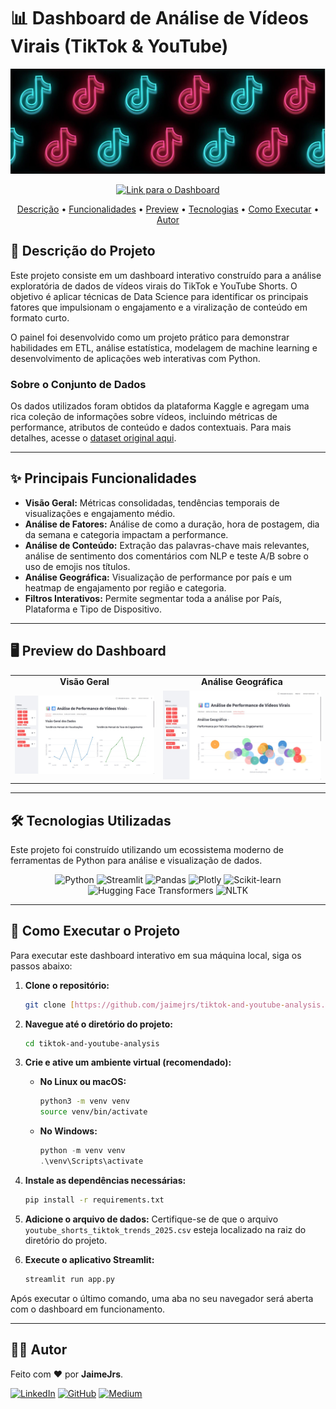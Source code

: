 # 📊 Dashboard de Análise de Vídeos Virais (TikTok & YouTube)

<p align="center">
  <img src="assets/tiktokbanner.jpeg" alt="Banner do Projeto">
</p>

<p align="center">
  <a href="https://tktk-and-youtube-analysis.streamlit.app/" target="_blank">
    <img src="https://img.shields.io/badge/Acessar%20Dashboard-FF4B4B?style=for-the-badge&logo=Streamlit&logoColor=white" alt="Link para o Dashboard">
  </a>
</p>

<p align="center">
  <a href="#-descrição-do-projeto">Descrição</a> •
  <a href="#-principais-funcionalidades">Funcionalidades</a> •
  <a href="#-preview-do-dashboard">Preview</a> •
  <a href="#️-tecnologias-utilizadas">Tecnologias</a> •
  <a href="#-como-executar-o-projeto">Como Executar</a> •
  <a href="#-autor">Autor</a>
</p>

## 📖 Descrição do Projeto

Este projeto consiste em um dashboard interativo construído para a análise exploratória de dados de vídeos virais do TikTok e YouTube Shorts. O objetivo é aplicar técnicas de Data Science para identificar os principais fatores que impulsionam o engajamento e a viralização de conteúdo em formato curto.

O painel foi desenvolvido como um projeto prático para demonstrar habilidades em ETL, análise estatística, modelagem de machine learning e desenvolvimento de aplicações web interativas com Python.

### Sobre o Conjunto de Dados

Os dados utilizados foram obtidos da plataforma Kaggle e agregam uma rica coleção de informações sobre vídeos, incluindo métricas de performance, atributos de conteúdo e dados contextuais. Para mais detalhes, acesse o [dataset original aqui](https://www.kaggle.com/datasets/tarekmasryo/youtube-shorts-and-tiktok-trends-2025).

---

## ✨ Principais Funcionalidades

-   **Visão Geral:** Métricas consolidadas, tendências temporais de visualizações e engajamento médio.
-   **Análise de Fatores:** Análise de como a duração, hora de postagem, dia da semana e categoria impactam a performance.
-   **Análise de Conteúdo:** Extração das palavras-chave mais relevantes, análise de sentimento dos comentários com NLP e teste A/B sobre o uso de emojis nos títulos.
-   **Análise Geográfica:** Visualização de performance por país e um heatmap de engajamento por região e categoria.
-   **Filtros Interativos:** Permite segmentar toda a análise por País, Plataforma e Tipo de Dispositivo.

---

## 🖥️ Preview do Dashboard

<table align="center">
  <tr>
    <td align="center"><strong>Visão Geral</strong></td>
    <td align="center"><strong>Análise Geográfica</strong></td>
  </tr>
  <tr>
    <td><img src="assets/geral.jpg" alt="Screenshot da Visão Geral do Dashboard" width="100%"></td>
    <td><img src="assets/geografico.jpg" alt="Screenshot da Análise Geográfica" width="100%"></td>
  </tr>
</table>

---

## 🛠️ Tecnologias Utilizadas

Este projeto foi construído utilizando um ecossistema moderno de ferramentas de Python para análise e visualização de dados.

<p align="center">
  <img src="https://img.shields.io/badge/Python-3776AB?style=for-the-badge&logo=python&logoColor=white" alt="Python">
  <img src="https://img.shields.io/badge/Streamlit-FF4B4B?style=for-the-badge&logo=Streamlit&logoColor=white" alt="Streamlit">
  <img src="https://img.shields.io/badge/Pandas-150458?style=for-the-badge&logo=pandas&logoColor=white" alt="Pandas">
  <img src="https://img.shields.io/badge/Plotly-3F4F75?style=for-the-badge&logo=plotly&logoColor=white" alt="Plotly">
  <img src="https://img.shields.io/badge/scikit--learn-F7931E?style=for-the-badge&logo=scikit-learn&logoColor=white" alt="Scikit-learn">
  <img src="https://img.shields.io/badge/Hugging%20Face-FFD21E?style=for-the-badge&logo=hugging-face&logoColor=black" alt="Hugging Face Transformers">
  <img src="https://img.shields.io/badge/NLTK-3776AB?style=for-the-badge&logo=nltk&logoColor=white" alt="NLTK">
</p>

---

## 🚀 Como Executar o Projeto

Para executar este dashboard interativo em sua máquina local, siga os passos abaixo:

1.  **Clone o repositório:**
    ```bash
    git clone [https://github.com/jaimejrs/tiktok-and-youtube-analysis.git](https://github.com/jaimejrs/tiktok-and-youtube-analysis.git)
    ```

2.  **Navegue até o diretório do projeto:**
    ```bash
    cd tiktok-and-youtube-analysis
    ```

3.  **Crie e ative um ambiente virtual (recomendado):**

    * **No Linux ou macOS:**
        ```bash
        python3 -m venv venv
        source venv/bin/activate
        ```
    * **No Windows:**
        ```powershell
        python -m venv venv
        .\venv\Scripts\activate
        ```

4.  **Instale as dependências necessárias:**
    ```bash
    pip install -r requirements.txt
    ```

5.  **Adicione o arquivo de dados:**
    Certifique-se de que o arquivo `youtube_shorts_tiktok_trends_2025.csv` esteja localizado na raiz do diretório do projeto.

6.  **Execute o aplicativo Streamlit:**
    ```bash
    streamlit run app.py
    ```
Após executar o último comando, uma aba no seu navegador será aberta com o dashboard em funcionamento.

---

## 👨‍💻 Autor

Feito com ❤️ por **JaimeJrs**.

[![LinkedIn](https://img.shields.io/badge/LinkedIn-0e75b6?style=for-the-badge&logo=linkedin&logoColor=white)](https://www.linkedin.com/in/jaimejrs/)
[![GitHub](https://img.shields.io/badge/GitHub-181717?style=for-the-badge&logo=github&logoColor=white)](https://github.com/jaimejrs)
[![Medium](https://img.shields.io/badge/Medium-000000?style=for-the-badge&logo=medium&logoColor=white)](https://medium.com/@jaimejrs)

